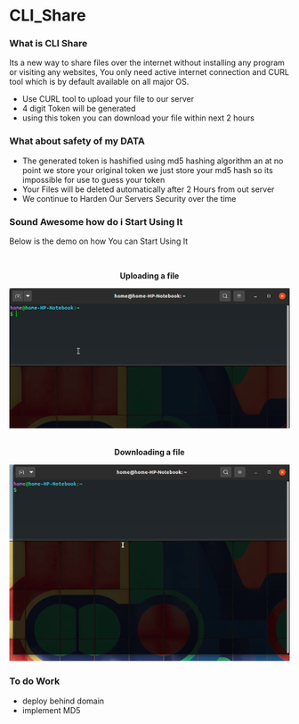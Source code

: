 # CLI_Share

### What is CLI Share

Its a new way to share files over the internet without installing any program or visiting any websites, You only need active internet connection and CURL tool which is by default
available on all major OS.

 * Use CURL tool to upload your file to our server
 * 4 digit Token will be generated 
 * using this token you can download your file within next 2 hours 

### What about safety of my DATA 

 * The generated token is hashified using md5 hashing algorithm an at no point we store your original token we just store your md5 hash so its impossible for use to guess your token
 * Your Files will be deleted automatically after 2 Hours from out server
 * We continue to Harden Our Servers Security over the time

### Sound Awesome how do i Start Using It 

Below is the demo on how You can Start Using It

<div align="center">
<br>
  <p><b> Uploading a file </b></p>
    <img src="./assets/upload.gif" width="600">  
<br>
</div>



<div align="center">
<br>
  <p><b> Downloading a file </b></p>
   <img src="./assets/download.gif" width="600">  
<br>
</div>

### To do Work
 * deploy behind domain
 * implement MD5 
